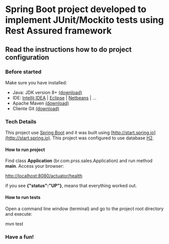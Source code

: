 # Spring Boot project developed to implement JUnit/Mockito tests using Rest Assured framework

## Read the instructions how to do project configuration

### Before started

Make sure you have installed:
* Java: JDK version 8+ [(download)](https://www.oracle.com/technetwork/pt/java/javase/overview/index.html)
* IDE: [Intellij IDEA](https://www.jetbrains.com/idea/) | [Eclipse](https://www.eclipse.org/downloads/) | [Netbeans](https://netbeans.org/) | ... 
* Apache Maven [(download)](https://maven.apache.org/)
* Cliente Git [(download)](https://git-scm.com/downloads)

### Tech Details

This project use [Spring Boot](https://spring.io/projects/spring-boot) and it was built using [http://start.spring.io](http://start.spring.io).
This project was configured to use database [H2](http://www.h2database.com).

#### How to run project

Find class **Application** (br.com.prss.sales.Application) and run method **main**. Access your browser:

[http://localhost:8080/actuator/health](http://localhost:8080/actuator/health)

if you see **{"status":"UP"}**, means that everything worked out.

#### How to run tests

Open a command line window (terminal) and go to the project root directory and execute:

mvn test

### Have a fun!
